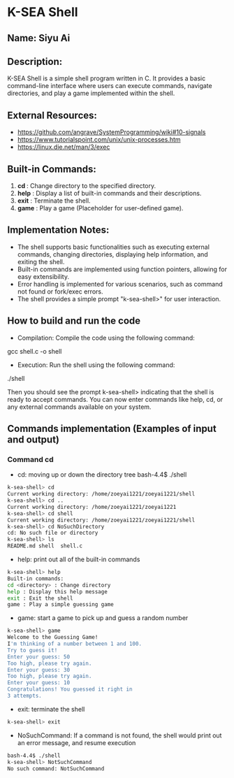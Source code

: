 # K-SEA Shell

## Name: Siyu Ai

## Description:
K-SEA Shell is a simple shell program written in C. It provides a basic command-line interface where users can execute commands, navigate directories, and play a game implemented within the shell.

## External Resources:
- https://github.com/angrave/SystemProgramming/wiki#10-signals
- https://www.tutorialspoint.com/unix/unix-processes.htm
- https://linux.die.net/man/3/exec

## Built-in Commands:
1. **cd <directory>** : Change directory to the specified directory.
2. **help** : Display a list of built-in commands and their descriptions.
3. **exit** : Terminate the shell.
4. **game** : Play a game (Placeholder for user-defined game).

## Implementation Notes:
- The shell supports basic functionalities such as executing external commands, changing directories, displaying help information, and exiting the shell.
- Built-in commands are implemented using function pointers, allowing for easy extensibility.
- Error handling is implemented for various scenarios, such as command not found or fork/exec errors.
- The shell provides a simple prompt "k-sea-shell>" for user interaction.

## How to build and run the code

- Compilation: Compile the code using the following command:

gcc shell.c -o shell

- Execution: Run the shell using the following command:

./shell

Then you should see the prompt k-sea-shell> indicating that the shell is ready to accept commands. You can now enter commands like help, cd, or any external commands available on your system.


## Commands implementation (Examples of input and output)
### Command cd
- cd: moving up or down the directory tree
bash-4.4$ ./shell
```bash
k-sea-shell> cd
Current working directory: /home/zoeyai1221/zoeyai1221/shell
k-sea-shell> cd ..
Current working directory: /home/zoeyai1221/zoeyai1221
k-sea-shell> cd shell
Current working directory: /home/zoeyai1221/zoeyai1221/shell
k-sea-shell> cd NoSuchDirectory
cd: No such file or directory
k-sea-shell> ls
README.md shell  shell.c
```
- help: print out all of the built-in commands
```bash
k-sea-shell> help
Built-in commands:
cd <directory> : Change directory
help : Display this help message
exit : Exit the shell
game : Play a simple guessing game
```

- game: start a game to pick up and guess a random number
```bash
k-sea-shell> game
Welcome to the Guessing Game!
I'm thinking of a number between 1 and 100.
Try to guess it!
Enter your guess: 50
Too high, please try again.
Enter your guess: 30
Too high, please try again.
Enter your guess: 10
Congratulations! You guessed it right in
3 attempts.
```

- exit: terminate the shell
```bash
k-sea-shell> exit
```

- NoSuchCommand: If a command is not found, the shell would print out an error message, and resume execution
```bash
bash-4.4$ ./shell
k-sea-shell> NotSuchCommand
No such command: NotSuchCommand
```
